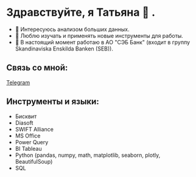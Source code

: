 # Здравствуйте, я Татьяна 👋 .
- 👀 Интересуюсь анализом больших данных.
- 🥅 Люблю изучать и применять новые инструменты для работы.
- 🔭 В настоящий момент работаю в АО "СЭБ Банк" (входит в группу Skandinaviska Enskilda Banken (SEB)).


## Связь со мной: 
[Telegram](https://t.me/ttitarenko)

## Инструменты и языки:
- Бисквит
- Diasoft
- SWIFT Alliance
- MS Office
- Power Query
- BI Tableau
- Python (pandas, numpy, math, matplotlib, seaborn, plotly, BeautifulSoup)
- SQL

